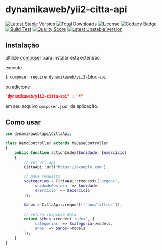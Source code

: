 dynamikaweb/yii2-citta-api 
====================================
[![Latest Stable Version](https://img.shields.io/github/v/release/dynamikaweb/yii2-citta-api)](https://github.com/dynamikaweb/yii2-citta-api/releases) [![Total Downloads](https://poser.pugx.org/dynamikaweb/yii2-citta-api/downloads)](https://packagist.org/packages/dynamikaweb/yii2-citta-api) [![License](https://poser.pugx.org/dynamikaweb/yii2-citta-api/license)](https://github.com/dynamikaweb/yii2-citta-api/blob/master/LICENSE) [![Codacy Badge](https://api.codacy.com/project/badge/Grade/bf1d2317b7cb41de87bea7d7bd927cd7)](https://www.codacy.com/gh/dynamikaweb/yii2-citta-api?utm_source=github.com&amp;utm_medium=referral&amp;utm_content=dynamikaweb/yii2-citta-api&amp;utm_campaign=Badge_Grade) [![Build Test](https://scrutinizer-ci.com/g/dynamikaweb/yii2-citta-api/badges/build.png?b=master)](https://scrutinizer-ci.com/g/dynamikaweb/yii2-citta-api/) [![Quality Score](https://scrutinizer-ci.com/g/dynamikaweb/yii2-citta-api/badges/quality-score.png?b=master)](https://scrutinizer-ci.com/g/dynamikaweb/yii2-citta-api/) [![Latest Unstable Version](https://poser.pugx.org/dynamikaweb/yii2-citta-api/v/unstable)](https://github.com/dynamikaweb/yii2-citta-api/find/master)


Instalação
------------
ultilize [composer](http://getcomposer.org/download/) para instalar esta extensão.

execute

```bash
$ composer require dynamikaweb/yii2-1doc-api 
```
ou adicione

```json
"dynamikaweb/yii2-citta-api" : "*"
```
em seu arquivo `composer.json` da aplicação.

Como usar
-----
```PHP
use dynamikaweb\api\CittaApi;

class DemoController extends MyBaseController
{
    public function actionIndex($unidade, $exercicio)
    {   
        // set url api
        CittaApi::url("https://example.com");

        // make requests
        $categorias = CittaApi::request(['orgaos', 
            'unidadeGestora' => $unidade,
            'exercicio' => $exercicio
        ]);

        $anos = CittaApi::request(['ano/filtros']);
        
        // return response data
        return $this->render('index', [
            'categorias' => $categoria->models,
            'anos' => $anos->models
        ]);
    }
}
```
